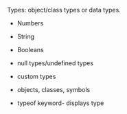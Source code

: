 Types: object/class types or data types.

- Numbers
- String
- Booleans
- null types/undefined types
- custom types
- objects, classes, symbols

- typeof keyword- displays type
